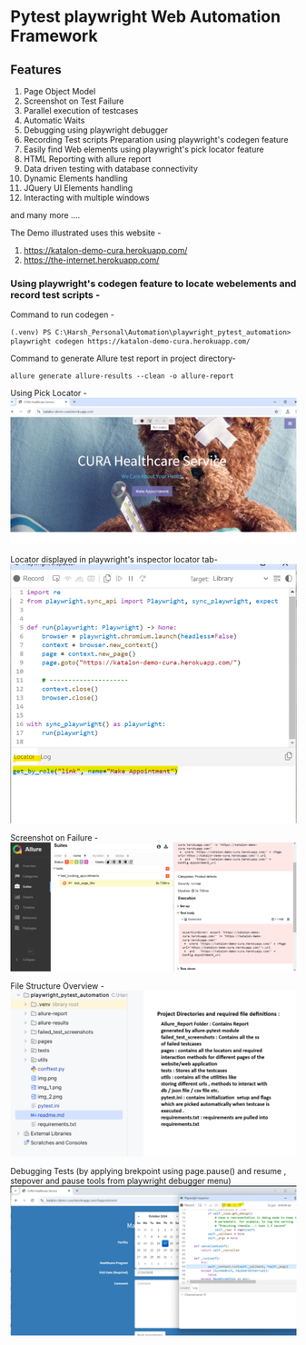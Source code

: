 # Pytest playwright Web Automation Framework

## Features
1. Page Object Model
2. Screenshot on Test Failure
3. Parallel execution of testcases 
4. Automatic Waits 
5. Debugging using playwright debugger
6. Recording Test scripts Preparation using playwright's codegen feature
7. Easily find Web elements using playwright's pick locator feature
8. HTML Reporting with allure report
9. Data driven testing with database connectivity
10. Dynamic Elements handling 
11. JQuery UI Elements handling 
12. Interacting with multiple windows

and many more ....



The Demo illustrated uses this website -
1. https://katalon-demo-cura.herokuapp.com/
2. https://the-internet.herokuapp.com/


### Using playwright's codegen feature to locate webelements and record test scripts -

Command to run codegen - 
```aiignore
(.venv) PS C:\Harsh_Personal\Automation\playwright_pytest_automation> playwright codegen https://katalon-demo-cura.herokuapp.com/
```

Command to generate Allure test report in project directory-
```aiignore
allure generate allure-results --clean -o allure-report
```

Using Pick Locator - 
![img.png](img.png)

Locator displayed in playwright's inspector locator tab-
![img_1.png](img_1.png)

Screenshot on Failure - 
![img_2.png](img_2.png)

File Structure Overview - 
![file_structure_overview.png](file_structure_overview.png)

Debugging Tests (by applying brekpoint 
using page.pause() and resume , stepover and pause tools from playwright debugger menu)
![img_3.png](img_3.png)
